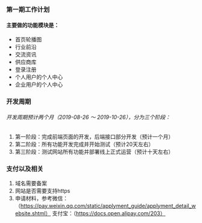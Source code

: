 ### 第一期工作计划
#### 主要做的功能模块是：
 * 首页轮播图
 * 行业前沿
 * 交流资讯
 * 供应商库
 * 登录注册
 * 个人用户的个人中心
 * 企业用户的个人中心


### 开发周期
###### 开发周期预计两个月（2019-08-26 ～ 2019-10-26），分为三个阶段：
1.    第一阶段：完成前端页面的开发，后端接口部分开发（预计一个月）
2.    第二阶段：所有功能开发完成并开始测试（预计20天左右）
3.    第三阶段：测试网站所有功能并部署线上正式运营（预计十天左右）

### 支付以及相关
1.    域名需要备案
2.    网站是否需要支持https
3.    申请材料，参考微信：（https://pay.weixin.qq.com/static/applyment_guide/applyment_detail_website.shtml） 支付宝：（https://docs.open.alipay.com/203）

